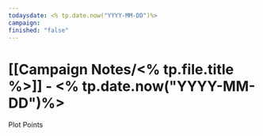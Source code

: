 ```yaml
---
todaysdate: <% tp.date.now("YYYY-MM-DD")%>
campaign: 
finished: "false"
---
```

# [[Campaign Notes/<% tp.file.title %>]] - <% tp.date.now("YYYY-MM-DD")%>




Plot Points
